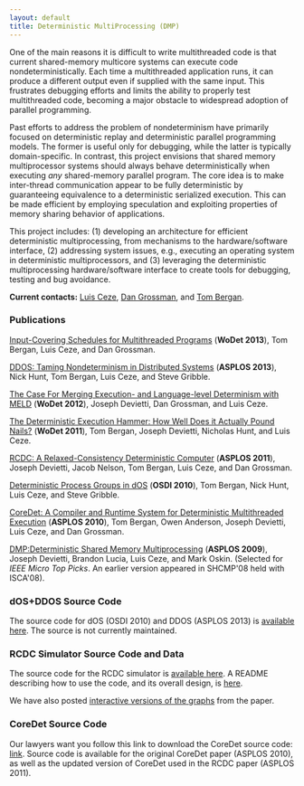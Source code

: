 ```yaml
---
layout: default
title: Deterministic MultiProcessing (DMP)
---
```

One of the main reasons it is difficult to write multithreaded code is
that current shared-memory multicore systems can execute code
nondeterministically. Each time a multithreaded application runs, it can
produce a different output even if supplied with the same input. This
frustrates debugging efforts and limits the ability to properly test
multithreaded code, becoming a major obstacle to widespread adoption of
parallel programming.

Past efforts to address the problem of nondeterminism have primarily
focused on deterministic replay and deterministic parallel programming
models. The former is useful only for debugging, while the latter is
typically domain-specific. In contrast, this project envisions that
shared memory multiprocessor systems should always behave
deterministically when executing *any* shared-memory parallel program.
The core idea is to make inter-thread communication appear to be fully
deterministic by guaranteeing equivalence to a deterministic serialized
execution. This can be made efficient by employing speculation and
exploiting properties of memory sharing behavior of applications.

This project includes: (1) developing an architecture for efficient
deterministic multiprocessing, from mechanisms to the hardware/software
interface, (2) addressing system issues, e.g., executing an operating
system in deterministic multiprocessors, and (3) leveraging the
deterministic multiprocessing hardware/software interface to create
tools for debugging, testing and bug avoidance.

**Current contacts:**
 [Luis Ceze](http://www.cs.washington.edu/homes/luisceze), [Dan
Grossman](http://www.cs.washington.edu/homes/djg), and [Tom
Bergan](http://www.cs.washington.edu/homes/tbergan/).

### Publications

[Input-Covering Schedules for Multithreaded
Programs](http://www.cs.washington.edu/homes/tbergan/papers/wodet13-inputcovsched.pdf)
(**WoDet 2013**), Tom Bergan, Luis Ceze, and Dan Grossman.

[DDOS: Taming Nondeterminism in Distributed
Systems](http://www.cs.washington.edu/homes/tbergan/papers/asplos13-ddos.pdf)
(**ASPLOS 2013**), Nick Hunt, Tom Bergan, Luis Ceze, and Steve Gribble.

[The Case For Merging Execution- and Language-level Determinism with
MELD](http://www.cs.umass.edu/~emery/wodet3/wodet3-paper3.pdf) (**WoDet
2012**), Joseph Devietti, Dan Grossman, and Luis Ceze.

[The Deterministic Execution Hammer: How Well Does it Actually Pound
Nails?](http://www.cs.washington.edu/homes/tbergan/papers/wodet11-hammer.pdf)
(**WoDet 2011**), Tom Bergan, Joseph Devietti, Nicholas Hunt, and Luis
Ceze.

[RCDC: A Relaxed-Consistency Deterministic
Computer](http://www.cs.washington.edu/homes/devietti/papers/devietti.rcdc.asplos.2011.pdf)
(**ASPLOS 2011**), Joseph Devietti, Jacob Nelson, Tom Bergan, Luis Ceze,
and Dan Grossman.

[Deterministic Process Groups in
dOS](http://www.cs.washington.edu/homes/tbergan/papers/osdi10-dos.pdf)
(**OSDI 2010**), Tom Bergan, Nick Hunt, Luis Ceze, and Steve Gribble.

[CoreDet: A Compiler and Runtime System for Deterministic Multithreaded
Execution](http://www.cs.washington.edu/homes/tbergan/papers/asplos10-coredet.pdf)
(**ASPLOS 2010**), Tom Bergan, Owen Anderson, Joseph Devietti, Luis
Ceze, and Dan Grossman.

[DMP:Deterministic Shared Memory
Multiprocessing](http://www.cs.washington.edu/homes/luisceze/publications/asplos004-devietti.pdf)
(**ASPLOS 2009**), Joseph Devietti, Brandon Lucia, Luis Ceze, and Mark
Oskin. (Selected for *IEEE Micro Top Picks*. An earlier version appeared
in SHCMP'08 held with ISCA'08).

### dOS+DDOS Source Code

The source code for dOS (OSDI 2010) and DDOS (ASPLOS 2013) is [available
here](http://www.cs.washington.edu/homes/tbergan/code/ddos-src.tar.gz).
The source is not currently maintained.

### RCDC Simulator Source Code and Data

The source code for the RCDC simulator is [available
here](http://www.cs.washington.edu/homes/devietti/code/rcdcsim-v1.tar.gz).
A README describing how to use the code, and its overall design, is
[here](http://linuxforlovers.wordpress.com/2011/01/27/rcdc-simulator-release-notes/).

We have also posted
[interactive versions of the graphs](http://public.tableausoftware.com/views/RCDCARelaxedConsistencyDeterministicComputer/Fig7OverallPerformance>?:embed=yes&:toolbar=yes&:tabs=yes) from the paper.

### CoreDet Source Code

Our lawyers want you follow this link to download the CoreDet source
code:
[link](http://depts.washington.edu/uwc4c/express-licenses/assets/coredet/).
Source code is available for the original CoreDet paper (ASPLOS 2010),
as well as the updated version of CoreDet used in the RCDC paper (ASPLOS
2011).
